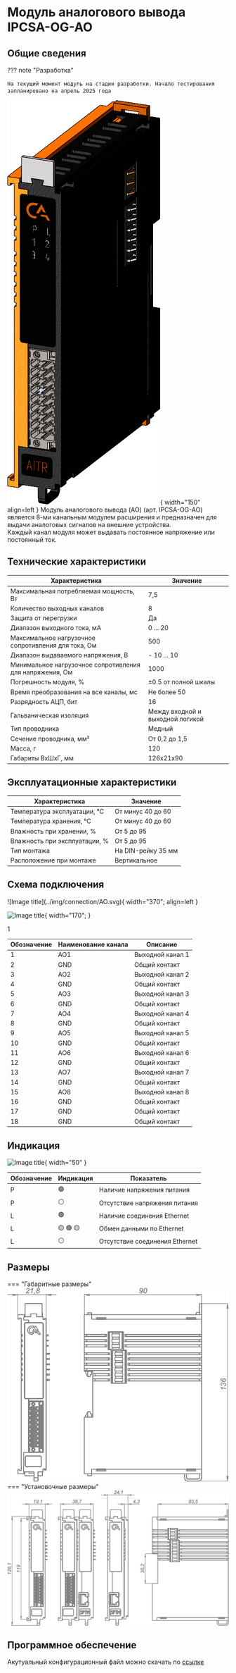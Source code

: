 # Модуль аналогового вывода IPCSA-OG-AO

## Общие сведения

??? note "Разработка"

    На текущий момент модуль на стадии разработки. Начало тестирования запланировано на апрель 2025 года
<div class="grid cards" markdown>


![Image title](../img/modules/AITR.png){ width="150" align=left  }
Модуль аналогового вывода (AO) (арт. IPCSA-OG-AO) является 8-ми канальным модулем расширения и предназначен для выдачи аналоговых сигналов на внешние устройства.  
Каждый канал модуля может выдавать постоянное напряжение или постоянный ток.

</div>

## Технические характеристики 

| Характеристика                          | Значение                          |
|-----------------------------------------|-----------------------------------|
| Максимальная потребляемая мощность, Вт  | 7,5                               |
| Количество выходных каналов             | 8                                 |
| Защита от перегрузки                    | Да                                |
| Диапазон выходного тока, мА             | 0 ... 20                          |
| Максимальное нагрузочное сопротивления для тока, Ом | 500                   |
| Диапазон выдаваемого напряжения, В      | - 10 ... 10                       |
| Минимальное нагрузочное сопротивления для напряжения, Ом| 1000              |  
| Погрешность модуля, %                   | ±0.5 от полной шкалы              |
| Время преобразования на все каналы, мс  |	Не более 50                       |
| Разрядность АЦП, бит                    |	16                                |
| Гальваническая изоляция                 | Между входной и выходной логикой  |
| Тип проводника                          | Медный                            |
| Сечение проводника, мм²                 | От 0,2 до 1,5                     |
| Масса, г                                | 120                               |
| Габариты ВхШхГ, мм                      | 126х21х90                         |

## Эксплуатационные характеристики
| Характеристика                   | Значение           |
| -------------------------------- | -                  |
| Температура эксплуатации, °С     | От минус 40 до 60  |
| Температура хранения, °С         | От минус 40 до 60  |
| Влажность при хранении, %	       | От 5 до 95         |
| Влажность при эксплуатации, %    | От 5 до 95         |
| Тип монтажа                      | На DIN-рейку 35 мм |
| Расположение при монтаже         | Вертикальное       |

## Схема подключения

<div class="grid cards" markdown>
![Image title](../img/connection/AO.svg){ width="370"; align=left  }

![Image title](../img/connection/connector_18pin.png){ width="170";  }
</div>

1

| Обозначение | Наименование канала | Описание          |
|-------------|---------------------|-------------------|
| 1           | AO1                 | Выходной канал 1  |
| 2           | GND                 | Общий контакт     |
| 3           | AO2                 | Выходной канал 2  |
| 4           | GND                 | Общий контакт     |
| 5           | AO3                 | Выходной канал 3  |
| 6           | GND                 | Общий контакт     |
| 7           | AO4                 | Выходной канал 4  |
| 8           | GND                 | Общий контакт     |
| 9           | AO5                 | Выходной канал 5  |
| 10          | GND                 | Общий контакт     |
| 11          | AO6                 | Выходной канал 6  |
| 12          | GND                 | Общий контакт     |
| 13          | AO7                 | Выходной канал 7  |
| 14          | GND                 | Общий контакт     |
| 15          | AO8                 | Выходной канал 8  |
| 16          | GND                 | Общий контакт     |
| 17          | GND                 | Общий контакт     |
| 18          | GND                 | Общий контакт     |

## Индикация
![Image title](../img/identification/2_leds.png){ width="50" }


| Обозначение | Индикация | Показатель |
|------------------|----------------------|---------------------------------------|
| P | :green_circle:| Наличие напряжения питания |
| P | :white_circle:| Отсутствие напряжения питания |
| L | :green_circle:| Наличие соединения Ethernet |
| L | :yellow_circle: :green_circle: :yellow_circle: | Обмен данными по Ethernet |
| L | :white_circle:| Отсутствие соединения Ethernet|

## Размеры

=== "Габаритные размеры" 
    ![alt text](../img/dimensions/overall_dimensions_extensions.png)
=== "Установочные размеры"
    ![alt text](../img/dimensions/installation_dimensions.png) 

## Программное обеспечение
Акутуальный конфигурационный файл можно скачать по 
<a href="../../downloads/ipcsa_modules_config.xml" download>ссылке</a>






